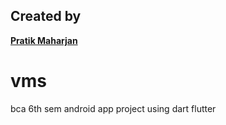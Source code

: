 ## Created by  
**[Pratik Maharjan](https://github.com/AMNTDEVIL)**

# vms
bca 6th sem android app project using dart flutter
